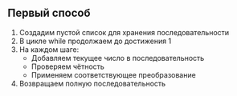 ## Первый способ

1. Создадим пустой список для хранения последовательности
2. В цикле while продолжаем до достижения 1
3. На каждом шаге:
   - Добавляем текущее число в последовательность
   - Проверяем чётность
   - Применяем соответствующее преобразование
4. Возвращаем полную последовательность
